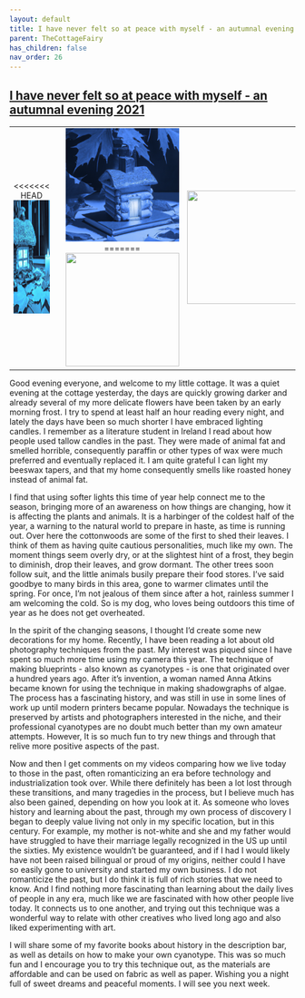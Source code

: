 ```yaml
---
layout: default
title: I have never felt so at peace with myself - an autumnal evening 2021
parent: TheCottageFairy
has_children: false
nav_order: 26
---
```


## [I have never felt so at peace with myself - an autumnal evening 2021](https://www.youtube.com/watch?v=9GxGuisMcqQ)

<div>
<table align="center">
	<tr>
		<td align="center">
<<<<<<< HEAD
			<img src="../../assets/cottage_fairy_ai_generated_photos/I_have_never_felt_so_at_peace_with_myself_-_an_autumnal_evening_2021-[9GxGuisMcqQ]/generated_00.png" height="200" width="200"/>
		</td>
		<td align="center">
			<img src="../../assets/cottage_fairy_ai_generated_photos/I_have_never_felt_so_at_peace_with_myself_-_an_autumnal_evening_2021-[9GxGuisMcqQ]/generated_01.png" height="200" width="200"/>
		</td>
		<td align="center">
			<img src="../../assets/cottage_fairy_ai_generated_photos/I_have_never_felt_so_at_peace_with_myself_-_an_autumnal_evening_2021-[9GxGuisMcqQ]/generated_02.png" height="200" width="200"/>
=======
			<img src="../../posters/I_have_never_felt_so_at_peace_with_myself_-_an_autumnal_evening_2021-[9GxGuisMcqQ]/generated_00.png" height="200" width="200"/>
		</td>
		<td align="center">
			<img src="../../posters/I_have_never_felt_so_at_peace_with_myself_-_an_autumnal_evening_2021-[9GxGuisMcqQ]/generated_01.png" height="200" width="200"/>
		</td>
		<td align="center">
			<img src="../../posters/I_have_never_felt_so_at_peace_with_myself_-_an_autumnal_evening_2021-[9GxGuisMcqQ]/generated_02.png" height="200" width="200"/>
>>>>>>> ffe52613361410ad9d371a0f80e81de4dd24175f
		</td>
	</tr>
</table>
</div>

Good evening everyone, and welcome to my little cottage. It was a quiet evening at the cottage yesterday, the days are quickly growing darker and already several of my more delicate flowers have been taken by an early morning frost. I try to spend at least half an hour reading every night, and lately the days have been so much shorter I have embraced lighting candles. I remember as a literature student in Ireland I read about how people used tallow candles in the past. They were made of animal fat and smelled horrible, consequently paraffin or other types of wax were much preferred and eventually replaced it. I am quite grateful I can light my beeswax tapers, and that my home consequently smells like roasted honey instead of animal fat.

I find that using softer lights this time of year help connect me to the season, bringing more of an awareness on how things are changing, how it is affecting the plants and animals. It is a harbinger of the coldest half of the year, a warning to the natural world to prepare in haste, as time is running out. Over here the cottonwoods are some of the first to shed their leaves. I think of them as having quite cautious personalities, much like my own. The moment things seem overly dry, or at the slightest hint of a frost, they begin to diminish, drop their leaves, and grow dormant. The other trees soon follow suit, and the little animals busily prepare their food stores. I’ve said goodbye to many birds in this area, gone to warmer climates until the spring. For once, I’m not jealous of them since after a hot, rainless summer I am welcoming the cold. So is my dog, who loves being outdoors this time of year as he does not get overheated.

In the spirit of the changing seasons, I thought I’d create some new decorations for my home. Recently, I have been reading a lot about old photography techniques from the past. My interest was piqued since I have spent so much more time using my camera this year. The technique of making blueprints - also known as cyanotypes - is one that originated over a hundred years ago. After it’s invention, a woman named Anna Atkins became known for using the technique in making shadowgraphs of algae. The process has a fascinating history, and was still in use in some lines of work up until modern printers became popular. Nowadays the technique is preserved by artists and photographers interested in the niche, and their professional cyanotypes are no doubt much better than my own amateur attempts. However, It is so much fun to try new things and through that relive more positive aspects of the past.

Now and then I get comments on my videos comparing how we live today to those in the past, often romanticizing an era before technology and industrialization took over. While there definitely has been a lot lost through these transitions, and many tragedies in the process, but I believe much has also been gained, depending on how you look at it. As someone who loves history and learning about the past, through my own process of discovery I began to deeply value living not only in my specific location, but in this century. For example, my mother is not-white and she and my father would have struggled to have their marriage legally recognized in the US up until the sixties. My existence wouldn’t be guaranteed, and if I had I would likely have not been raised bilingual or proud of my origins, neither could I have so easily gone to university and started my own business. I do not romanticize the past, but I do think it is full of rich stories that we need to know. And I find nothing more fascinating than learning about the daily lives of people in any era, much like we are fascinated with how other people live today. It connects us to one another, and trying out this technique was a wonderful way to relate with other creatives who lived long ago and also liked experimenting with art.

I will share some of my favorite books about history in the description bar, as well as details on how to make your own cyanotype. This was so much fun and I encourage you to try this technique out, as the materials are affordable and can be used on fabric as well as paper. Wishing you a night full of sweet dreams and peaceful moments. I will see you next week.